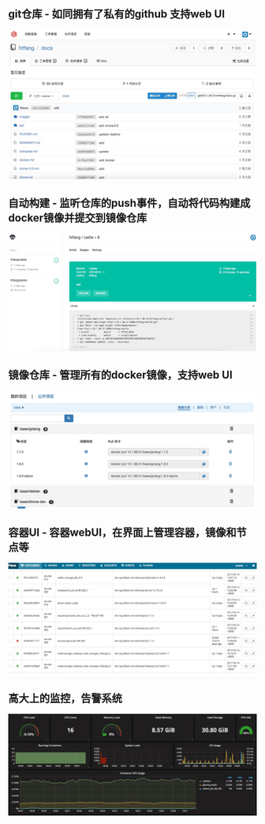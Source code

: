 ## git仓库 - 如同拥有了私有的github 支持web UI
![](images/git.png)
## 自动构建 - 监听仓库的push事件，自动将代码构建成docker镜像并提交到镜像仓库
![](images/ci.png)
## 镜像仓库 - 管理所有的docker镜像，支持web UI
![](images/registry.png)
## 容器UI - 容器webUI，在界面上管理容器，镜像和节点等
![](images/containers.png)
## 高大上的监控，告警系统 
![](images/monitor2.png)
